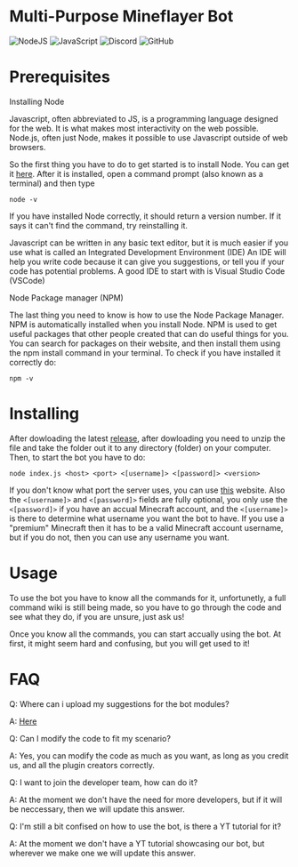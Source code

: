 # Multi-Purpose Mineflayer Bot
![NodeJS](https://img.shields.io/badge/node.js-6DA55F?style=for-the-badge&logo=node.js&logoColor=white) ![JavaScript](https://img.shields.io/badge/javascript-%23323330.svg?style=for-the-badge&logo=javascript&logoColor=%23F7DF1E) ![Discord](https://img.shields.io/badge/Discord-%235865F2.svg?style=for-the-badge&logo=discord&logoColor=white) ![GitHub](https://img.shields.io/badge/github-%23121011.svg?style=for-the-badge&logo=github&logoColor=white)
# Prerequisites

Installing Node

Javascript, often abbreviated to JS, is a programming language designed for the web. It is what makes most interactivity on the web possible.
Node.js, often just Node, makes it possible to use Javascript outside of web browsers.

So the first thing you have to do to get started is to install Node. You can get it [here](https://nodejs.org/en/download).
After it is installed, open a command prompt (also known as a terminal) and then type
```
node -v
```
If you have installed Node correctly, it should return a version number. If it says it can't find the command, try reinstalling it.

Javascript can be written in any basic text editor, but it is much easier if you use what is called an Integrated Development Environment (IDE)
An IDE will help you write code because it can give you suggestions, or tell you if your code has potential problems. A good IDE to start with is Visual Studio Code (VSCode)

Node Package manager (NPM)

The last thing you need to know is how to use the Node Package Manager.
NPM is automatically installed when you install Node.
NPM is used to get useful packages that other people created that can do useful things for you.
You can search for packages on their website, and then install them using the npm install command in your terminal.
To check if you have installed it correctly do:
```
npm -v
```

# Installing

After dowloading the latest [release](https://github.com/morisok31/atgmaildotcom_mineflayer_bot/releases/tag/v1.1.1), after dowloading you need to unzip the file and take the folder out it to any directory (folder) on your computer. Then, to start the bot you have to do:

```
node index.js <host> <port> <[username]> <[password]> <version>
```

If you don't know what port the server uses, you can use [this](https://mcsrvstat.us/) website. Also the `<[username]>` and `<[password]>` fields are fully optional, you only use the `<[password]>` if you have an accual Minecraft account, and the `<[username]>` is there to determine what username you want the bot to have. If you use a "premium" Minecraft then it has to be a valid Minecraft account username, but if you do not, then you can use any username you want.

# Usage

To use the bot you have to know all the commands for it, unfortunetly, a full command wiki is still being made, so you have to go through the code and see what they do, if you are unsure, just ask us!

Once you know all the commands, you can start accually using the bot. At first, it might seem hard and confusing, but you will get used to it!

# FAQ

Q: Where can i upload my suggestions for the bot modules?

A: [Here](https://github.com/morisok31/atgmaildotcom_mineflayer_bot/issues)

Q: Can I modify the code to fit my scenario?

A: Yes, you can modify the code as much as you want, as long as you credit us, and all the plugin creators correctly.

Q: I want to join the developer team, how can do it?

A: At the moment we don't have the need for more developers, but if it will be neccessary, then we will update this answer.

Q: I'm still a bit confised on how to use the bot, is there a YT tutorial for it?

A: At the moment we don't have a YT tutorial showcasing our bot, but wherever we make one we will update this answer.
